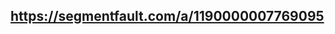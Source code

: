 <!--
 * @Description: 
 * @Author: panrui
 * @Date: 2022-12-07 16:35:01
 * @LastEditTime: 2022-12-07 16:35:06
 * @LastEditors: panrui
 * 不忘初心,不负梦想
-->
## https://segmentfault.com/a/1190000007769095